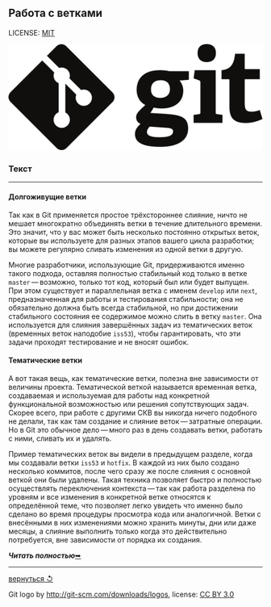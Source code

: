 ## Работа с ветками

LICENSE: [MIT](../license.md)

![git-logo](../assets/logo.svg)

### **Текст**

---

#### Долгоживущие ветки

Так как в Git применяется простое трёхстороннее слияние, ничто не мешает многократно объединять ветки в течение длительного времени. Это значит, что у вас может быть несколько постоянно открытых веток, которые вы используете для разных этапов вашего цикла разработки; вы можете регулярно сливать изменения из одной ветки в другую.

Многие разработчики, использующие Git, придерживаются именно такого подхода, оставляя полностью стабильный код только в ветке `master` — возможно, только тот код, который был или будет выпущен. При этом существует и параллельная ветка с именем `develop` или `next`, предназначенная для работы и тестирования стабильности; она не обязательно должна быть всегда стабильной, но при достижении стабильного состояния ее содержимое можно слить в ветку `master`. Она используется для слияния завершённых задач из тематических веток (временных веток наподобие `iss53`), чтобы гарантировать, что эти задачи проходят тестирование и не вносят ошибок.

#### Тематические ветки

А вот такая вещь, как тематические ветки, полезна вне зависимости от величины проекта. Тематической веткой называется временная ветка, создаваемая и используемая для работы над конкретной функциональной возможностью или решения сопутствующих задач. Скорее всего, при работе с другими СКВ вы никогда ничего подобного не делали, так как там создание и слияние веток — затратные операции. Но в Git это обычное дело — много раз в день создавать ветки, работать с ними, сливать их и удалять.

Пример тематических веток вы видели в предыдущем разделе, когда мы создавали ветки `iss53` и `hotfix`. В каждой из них было создано несколько коммитов, после чего сразу же после слияния с основной веткой они были удалены. Такая техника позволяет быстро и полностью осуществлять переключения контекста — так как работа разделена по уровням и все изменения в конкретной ветке относятся к определённой теме, что позволяет легко увидеть что именно было сделано во время процедуры просмотра кода или аналогичной. Ветки с внесёнными в них изменениями можно хранить минуты, дни или даже месяцы, а слияние выполнить только когда это действительно потребуется, вне зависимости от порядка их создания.

***Читать полностью***[&#10149;](https://git-scm.com/book/ru/v2/%D0%92%D0%B5%D1%82%D0%B2%D0%BB%D0%B5%D0%BD%D0%B8%D0%B5-%D0%B2-Git-%D0%A0%D0%B0%D0%B1%D0%BE%D1%82%D0%B0-%D1%81-%D0%B2%D0%B5%D1%82%D0%BA%D0%B0%D0%BC%D0%B8)

---

[вернуться &#8634;](../core/branching.md)

Git logo by http://git-scm.com/downloads/logos,
license: [CC BY 3.0](https://creativecommons.org/licenses/by/3.0/)